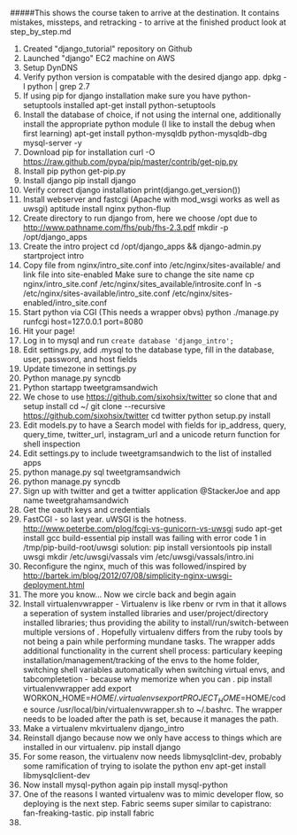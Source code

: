 #####This shows the course taken to arrive at the destination. It contains mistakes, missteps, and retracking - to arrive at the finished product look at step_by_step.md
1. Created "django_tutorial" repository on Github
2. Launched "django" EC2 machine on AWS
3. Setup DynDNS
4. Verify python version is compatable with the desired django app.
    dpkg -l python | grep 2.7
5. If using pip for django installation make sure you have python-setuptools installed
    apt-get install python-setuptools
6. Install the database of choice, if not using the internal one, additionally install the appropriate python module (I like to install the debug when first learning)
    apt-get install python-mysqldb python-mysqldb-dbg mysql-server -y 
7. Download pip for installation
    curl -O https://raw.github.com/pypa/pip/master/contrib/get-pip.py
8. Install pip
    python get-pip.py
9. Install django
    pip install django
10. Verify correct django installation
    print(django.get_version())
11. Install webserver and fastcgi (Apache with mod_wsgi works as well as uwsgi)
    aptitude install nginx python-flup
12. Create directory to run django from, here we choose /opt due to http://www.pathname.com/fhs/pub/fhs-2.3.pdf
    mkdir -p /opt/django_apps
13. Create the intro project
    cd /opt/django_apps && django-admin.py startproject intro
14. Copy file from nginx/intro_site.conf into /etc/nginx/sites-available/ and link file into site-enabled Make sure to change the site name
    cp nginx/intro_site.conf /etc/nginx/sites_available/introsite.conf
    ln -s /etc/nginx/sites-available/intro_site.conf /etc/nginx/sites-enabled/intro_site.conf
15. Start python via CGI (This needs a wrapper obvs)
    python ./manage.py runfcgi host=127.0.0.1 port=8080
16. Hit your page!
17. Log in to mysql and run `create database 'django_intro';`
18. Edit settings.py, add .mysql to the database type, fill in the database, user, password, and host fields
19. Update timezone in settings.py
20. Python manage.py syncdb
21. Python startapp tweetgramsandwich
22. We chose to use https://github.com/sixohsix/twitter so clone that and setup install
    cd ~/ git clone --recursive https://github.com/sixohsix/twitter 
    cd twitter 
    python setup.py install
23. Edit models.py to have a Search model with fields for ip_address, query, query_time, twitter_url, instagram_url and a unicode return function for shell inspection
24. Edit settings.py to include tweetgramsandwich to the list of installed apps
25. python manage.py sql tweetgramsandwich
26. python manage.py syncdb
27. Sign up with twitter and get a twitter application @StackerJoe and app name tweetgrahamsandwich
28. Get the oauth keys and credentials
29. FastCGI - so last year. uWSGI is the hotness. http://www.peterbe.com/plog/fcgi-vs-gunicorn-vs-uwsgi 
    sudo apt-get install gcc build-essential
    pip install was failing 
        with error code 1 in /tmp/pip-build-root/uwsgi
      solution:
    pip install versiontools
    pip install uwsgi
    mkdir /etc/uwsgi/vassals 
    vim /etc/uwsgi/vassals/intro.ini
30. Reconfigure the nginx, much of this was followed/inspired by http://bartek.im/blog/2012/07/08/simplicity-nginx-uwsgi-deployment.html
31. The more you know... Now we circle back and begin again
32. Install virtualenvwrapper - Virtualenv is like rbenv or rvm in that it allows a seperation of system installed libraries and user/project/directory installed libraries; thus providing the ability to install/run/switch-between multiple versions of <insert thing you need>. Hopefully virtualenv differs from the ruby tools by not being a pain while performing mundane tasks. The wrapper adds additional functionality in the current shell process: particulary keeping installation/management/tracking of the envs to the home folder, switching shell variables automatically when switching virtual envs, and tabcompletetion - because why memorize when you can <insert something that refers to automation and rhymes with ize> .
    pip install virtualenvwrapper
  add 
    export WORKON_HOME=$HOME/.virtualenvs
    export PROJECT_HOME=$HOME/code
    source /usr/local/bin/virtualenvwrapper.sh
  to ~/.bashrc. The wrapper needs to be loaded after the path is set, because it manages the path.
33. Make a virtualenv
    mkvirtualenv django_intro
34. Reinstall django because now we only have access to things which are installed in our virtualenv.
    pip install django
35. For some reason, the virtualenv now needs libmysqlclint-dev, probably some ramification of trying to isolate the python env
    apt-get install libmysqlclient-dev
36. Now install mysql-python again
    pip install mysql-python
37. One of the reasons I wanted virtualenv was to mimic developer flow, so deploying is the next step. Fabric seems super similar to capistrano: fan-freaking-tastic.
    pip install fabric
38. 

